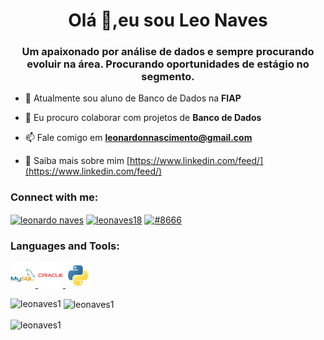 <h1 align="center">Olá 👋,eu sou Leo Naves</h1>
<h3 align="center">Um apaixonado por análise de dados e sempre procurando evoluir na área. Procurando oportunidades de estágio no segmento.</h3>


- 🔭 Atualmente sou aluno de Banco de Dados na **FIAP**

- 👯 Eu procuro colaborar com projetos de **Banco de Dados**

- 📫 Fale comigo em **leonardonnascimento@gmail.com**

- 📄 Saiba mais sobre mim [https://www.linkedin.com/feed/](https://www.linkedin.com/feed/)

<h3 align="left">Connect with me:</h3>
<p align="left">
<a href="https://linkedin.com/in/leonardo naves" target="blank"><img align="center" src="https://raw.githubusercontent.com/rahuldkjain/github-profile-readme-generator/master/src/images/icons/Social/linked-in-alt.svg" alt="leonardo naves" height="30" width="40" /></a>
<a href="https://instagram.com/leonaves18" target="blank"><img align="center" src="https://raw.githubusercontent.com/rahuldkjain/github-profile-readme-generator/master/src/images/icons/Social/instagram.svg" alt="leonaves18" height="30" width="40" /></a>
<a href="https://discord.gg/#8666" target="blank"><img align="center" src="https://raw.githubusercontent.com/rahuldkjain/github-profile-readme-generator/master/src/images/icons/Social/discord.svg" alt="#8666" height="30" width="40" /></a>
</p>

<h3 align="left">Languages and Tools:</h3>
<p align="left"> <a href="https://www.mysql.com/" target="_blank" rel="noreferrer"> <img src="https://raw.githubusercontent.com/devicons/devicon/master/icons/mysql/mysql-original-wordmark.svg" alt="mysql" width="40" height="40"/> </a> <a href="https://www.oracle.com/" target="_blank" rel="noreferrer"> <img src="https://raw.githubusercontent.com/devicons/devicon/master/icons/oracle/oracle-original.svg" alt="oracle" width="40" height="40"/> </a> <a href="https://www.python.org" target="_blank" rel="noreferrer"> <img src="https://raw.githubusercontent.com/devicons/devicon/master/icons/python/python-original.svg" alt="python" width="40" height="40"/> </a> </p>

<p><img align="left" src="https://github-readme-stats.vercel.app/api/top-langs?username=leonaves1&show_icons=true&locale=en&layout=compact" alt="leonaves1" /></p>

<p>&nbsp;<img align="center" src="https://github-readme-stats.vercel.app/api?username=leonaves1&show_icons=true&locale=en" alt="leonaves1" /></p>

<p><img align="center" src="https://github-readme-streak-stats.herokuapp.com/?user=leonaves1&" alt="leonaves1" /></p>


<!---
- 👋 Hi, I’m @Leonaves1
- 👀 I’m interested in ...
- 🌱 I’m currently learning ...
- 💞️ I’m looking to collaborate on ...
- 📫 How to reach me ...


Leonaves1/Leonaves1 is a ✨ special ✨ repository because its `README.md` (this file) appears on your GitHub profile.
You can click the Preview link to take a look at your changes.
--->
